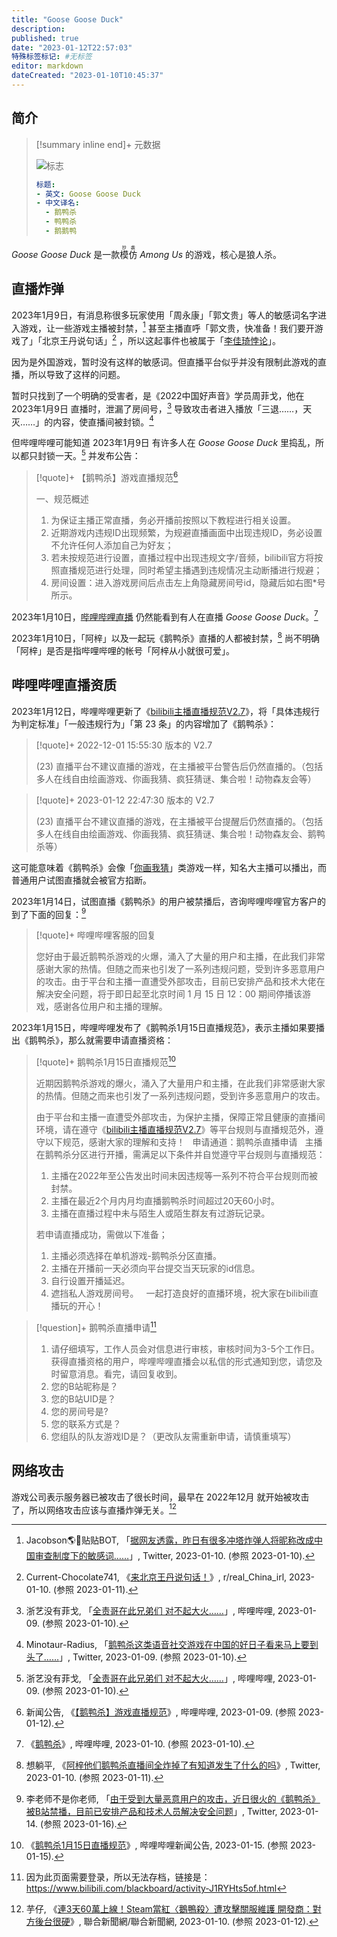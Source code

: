 ```yaml
---
title: "Goose Goose Duck"
description:
published: true
date: "2023-01-12T22:57:03"
特殊标签标记: #无标签
editor: markdown
dateCreated: "2023-01-10T10:45:37"
---
```


## 简介

> [!summary inline end]+ 元数据
>
> ![标志](https://s3.tebi.io/ggame/ShareX/Goose_Goose_Duck_cover.jpg)
>
> ```yaml
> 标题:
> - 英文: Goose Goose Duck
> - 中文译名:
>   - 鹅鸭杀
>   - 鸭鸭杀
>   - 鹅鹅鸭
> ```

_Goose Goose Duck_ 是一款<ruby>模仿<rp>(</rp><rt>抄袭</rt><rp>)</rp></ruby> _Among Us_ 的游戏，核心是狼人杀。

## 直播炸弹

2023年1月9日，有消息称很多玩家使用「周永康」「郭文贵」等人的敏感词名字进入游戏，让一些游戏主播被封禁，[^BsDRk] 甚至主播直呼「郭文贵，快准备！我们要开游戏了」「北京王丹说句话」[^108568k] ，所以这起事件也被属于「[李佳琦悖论](/people/李佳琦.md)」。

[^BsDRk]: Jacobson🌎🌸贴贴BOT, 「[据网友透露，昨日有很多冲塔炸弹人将昵称改成中国审查制度下的敏感词……](https://archive.is/BsDRk "https://twitter.com/jakobsonradical/status/1612628779045912576")」, Twitter, 2023-01-10. (参照 2023-01-10).

[^108568k]: Current-Chocolate741, 《[来北京王丹说句话！](https://web.archive.org/web/20230110222759/https://www.reddit.com/r/real_China_irl/comments/108568k/来北京王丹说句话/)》, r/real_China_irl, 2023-01-10. (参照 2023-01-11).

因为是外国游戏，暂时没有这样的敏感词。但直播平台似乎并没有限制此游戏的直播，所以导致了这样的问题。

暂时只找到了一个明确的受害者，是《2022中国好声音》学员周菲戈，他在 2023年1月9日 直播时，泄漏了房间号，[^UfXY3] 导致攻击者进入播放「三退……，天灭……」的内容，使直播间被封锁。[^00385]

[^UfXY3]: 浙艺没有菲戈, 「[全责哥在此兄弟们 对不起大火……](https://archive.ph/UfXY3 "https://t.bilibili.com/749153566346706947")」, 哔哩哔哩, 2023-01-09. (参照 2023-01-10).

[^00385]: Minotaur-Radius, 「[鹅鸭杀这类语音社交游戏在中国的好日子看来马上要到头了……](https://web.archive.org/web/20230110052618/https://twitter.com/nightraidertwi/status/1612409523792400385)」, Twitter, 2023-01-09. (参照 2023-01-10).

但哔哩哔哩可能知道 2023年1月9日 有许多人在 _Goose Goose Duck_ 里捣乱，所以都只封锁一天。[^UfXY3] 并发布公告：

> [!quote]+ 【鹅鸭杀】游戏直播规范[^gGMAe]
>
> 一、规范概述
>
> 1.  为保证主播正常直播，务必开播前按照以下教程进行相关设置。
> 2.  近期游戏内违规ID出现频繁，为规避直播画面中出现违规ID，务必设置不允许任何人添加自己为好友；
> 3.  若未按规范进行设置，直播过程中出现违规文字/音频，bilibili官方将按照直播规范进行处理，同时希望主播遇到违规情况主动断播进行规避；
> 4.  房间设置：进入游戏房间后点击左上角隐藏房间号id，隐藏后如右图\*号所示。

[^gGMAe]: 新闻公告, 《[【鹅鸭杀】游戏直播规范](https://archive.is/gGMAe "https://link.bilibili.com/p/eden/news#/newsdetail?id=3264")》, 哔哩哔哩, 2023-01-09. (参照 2023-01-12).

2023年1月10日，[哔哩哔哩直播](/website/哔哩哔哩弹幕网.md) 仍然能看到有人在直播 _Goose Goose Duck_。[^4dBKU]

[^4dBKU]: 《[鹅鸭杀](https://archive.ph/4dBKU)》, 哔哩哔哩, 2023-01-10. (参照 2023-01-10).

2023年1月10日，「阿梓」以及一起玩《鹅鸭杀》直播的人都被封禁，[^70113] 尚不明确「阿梓」是否是指哔哩哔哩的帐号「阿梓从小就很可爱」。

[^70113]: 想躺平, 《[阿梓他们鹅鸭杀直播间全炸掉了有知道发生了什么的吗](https://web.archive.org/web/20230111034328/https://twitter.com/xiangtangping1/status/1612489727495770113)》, Twitter, 2023-01-10. (参照 2023-01-11).

## 哔哩哔哩直播资质

2023年1月12日，哔哩哔哩更新了《[bilibili主播直播规范V2.7](/rule/网站规范/bilibili主播直播规范.md#V2-7)》，将「具体违规行为判定标准」「一般违规行为」「第 23 条」的内容增加了《鹅鸭杀》：

> [!quote]+ 2022-12-01 15:55:30 版本的 V2.7
>
> (23) 直播平台不建议直播的游戏，在主播被平台警告后仍然直播的。（包括多人在线自由绘画游戏、你画我猜、疯狂猜谜、集合啦！动物森友会等）

> [!quote]+ 2023-01-12 22:47:30 版本的 V2.7
>
> (23) 直播平台不建议直播的游戏，在主播被平台提醒后仍然直播的。（包括多人在线自由绘画游戏、你画我猜、疯狂猜谜、集合啦！动物森友会、鹅鸭杀等）

这可能意味着《鹅鸭杀》会像「[你画我猜](/game/你画我猜.md)」类游戏一样，知名大主播可以播出，而普通用户试图直播就会被官方掐断。

2023年1月14日，试图直播《鹅鸭杀》的用户被禁播后，咨询哔哩哔哩官方客户的到了下面的回复：[^88322]

[^88322]: 李老师不是你老师, 「[由于受到大量恶意用户的攻击，近日很火的《鹅鸭杀》被B站禁播，目前已安排产品和技术人员解决安全问题](https://web.archive.org/web/20230114164617/https://twitter.com/whyyoutouzhele/status/1614272094690488322)」, Twitter, 2023-01-14. (参照 2023-01-16).

> [!quote]+ 哔哩哔哩客服的回复
>
> 您好由于最近鹅鸭杀游戏的火爆，涌入了大量的用户和主播，在此我们非常感谢大家的热情。但随之而来也引发了一系列违规问题，受到许多恶意用户的攻击。由于平台和主播一直遭受外部攻击，目前已安排产品和技术大佬在解决安全问题，将于即日起至北京时间 1 月 15 日 12：00 期间停播该游戏，感谢各位用户和主播的理解。

2023年1月15日，哔哩哔哩发布了《鹅鸭杀1月15日直播规范》，表示主播如果要播出《鹅鸭杀》，那么就需要申请直播资格：

> [!quote]+ 鹅鸭杀1月15日直播规范[^tOpPG]
>
> 近期因鹅鸭杀游戏的爆火，涌入了大量用户和主播，在此我们非常感谢大家的热情。但随之而来也引发了一系列违规问题，受到许多恶意用户的攻击。
>
> 由于平台和主播一直遭受外部攻击，为保护主播，保障正常且健康的直播间环境，请在遵守《[bilibili主播直播规范V2.7](/rule/网站规范/bilibili主播直播规范.md#V2.7)》等平台规则与直播规范外，遵守以下规范，感谢大家的理解和支持！
>  
> 申请通道：鹅鸭杀直播申请
>  
> 主播在鹅鸭杀分区进行开播，需满足以下条件并自觉遵守平台规则与直播规范：
>
> 1.  主播在2022年至公告发出时间未因违规等一系列不符合平台规则而被封禁。
> 2.  主播在最近2个月内月均直播鹅鸭杀时间超过20天60小时。
> 3.  主播在直播过程中未与陌生人或陌生群友有过游玩记录。
>
> 若申请直播成功，需做以下准备；
>
> 1.  主播必须选择在单机游戏-鹅鸭杀分区直播。
> 2.  主播在开播前一天必须向平台提交当天玩家的id信息。
> 3.  自行设置开播延迟。
> 4.  遮挡私人游戏房间号。
>  
> 一起打造良好的直播环境，祝大家在bilibili直播玩的开心！

[^tOpPG]: 《[鹅鸭杀1月15日直播规范](https://archive.ph/tOpPG "https://link.bilibili.com/p/eden/news#/newsdetail?id=3276")》, 哔哩哔哩新闻公告, 2023-01-15. (参照 2023-01-15).

> [!question]+ 鹅鸭杀直播申请[^ca]
>
> 1.  请仔细填写，工作人员会对信息进行审核，审核时间为3-5个工作日。获得直播资格的用户，哔哩哔哩直播会以私信的形式通知到您，请您及时留意消息。看完，请回复收到。
> 2.  您的B站昵称是？
> 3.  您的B站UID是？
> 4.  您的房间号是?
> 5.  您的联系方式是？
> 6.  您组队的队友游戏ID是？（更改队友需重新申请，请慎重填写）

[^ca]: 因为此页面需要登录，所以无法存档，链接是：<https://www.bilibili.com/blackboard/activity-J1RYHts5of.html>

## 网络攻击

游戏公司表示服务器已被攻击了很长时间，最早在 2022年12月 就开始被攻击了，所以网络攻击应该与直播炸弹无关。[^6900707]

[^6900707]: 芋仔, 《[連3天60萬上線！Steam當紅〈鵝鴨殺〉遭攻擊關服維護 開發商：對方後台很硬](https://web.archive.org/web/20230110092322/https://game.udn.com/game/story/122089/6900707)》, 聯合新聞網/聯合新聞網, 2023-01-10. (参照 2023-01-12).

<!--
+   [一起来愉快的猎杀皮套狗吧-------新猎杀皮套狗TV宣传pv - YouTube](https://web.archive.org/web/20230113110705/https://www.youtube.com/watch?v=DFSQRIv7ego)
+   [1月12日爆破皮套人联动直播最大恶性事件 相关博主粉丝总计400万 - YouTube](https://web.archive.org/web/20230113111700/https://www.youtube.com/watch?v=powtZCx7uRI)
+   [东雪莲炸房事件始末公开 新猎杀皮套狗tv对此负责 - YouTube](https://web.archive.org/web/20230114151628/https://www.youtube.com/watch?v=336y7hH8Ar4)
+   [皮套人哭述：为什么要反〇，我爷爷是军人，大家要爱国，中国是很好的国家 - YouTube](https://web.archive.org/web/20230115040350/https://www.youtube.com/watch?v=FG6hb1Hcnjk)
+   [为什么玩游戏都不带〇〇〇？ 鹅鸭杀〇〇〇入侵合集（一次看个够） - YouTube](https://web.archive.org/web/20230115042457/https://www.youtube.com/watch?app=desktop&v=plyFJjcN2wg)
+   [〇鸭杀精彩内容 抢先派送 - YouTube](https://web.archive.org/web/20230115050501/https://www.youtube.com/watch?v=ffPIntAFOrw)

-->

